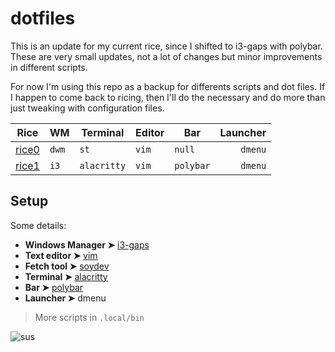 # dotfiles

This is an update for my current rice, since I shifted to i3-gaps with polybar.
These are very small updates, not a lot of changes but minor improvements in different scripts.

For now I'm using this repo as a backup for differents scripts and dot files. If I happen to come back to ricing, then
I'll do the necessary and do more than just tweaking with configuration files.

| Rice      | WM    | Terminal    | Editor    | Bar       | Launcher  |
| --------- | ----- | ---------   | --------- | --------- | ---------:|
| [rice0](1)| `dwm` | `st`        | `vim`     | `null`    | `dmenu`   |
| [rice1](2)| `i3`  | `alacritty` | `vim`     | `polybar` | `dmenu`   |

[1]: https://github.com/catsploit/dotfiles/tree/master/rice0
[2]: https://github.com/catsploit/dotfiles/tree/master/rice1

## Setup

Some details:

- **Windows Manager ➤** [i3-gaps](https://github.com/catsploit/dotfiles/tree/master/rice1/.config/i3)
- **Text editor ➤** [vim](https://github.com/catsploit/dotfiles/blob/master/rice1/.vimrc)
- **Fetch tool ➤** [soydev](https://github.com/catsploit/dotfiles/blob/master/rice1/.local/bin/soydev)
- **Terminal ➤** [alacritty](https://github.com/catsploit/dotfiles/tree/master/rice1/.config/alacritty)
- **Bar ➤** [polybar](https://github.com/catsploit/dotfiles/tree/master/rice1/.config/polybar)
- **Launcher ➤** dmenu

>More scripts in `.local/bin`

![sus](https://github.com/catsploit/dotfiles/blob/master/help.png  "amogus")
